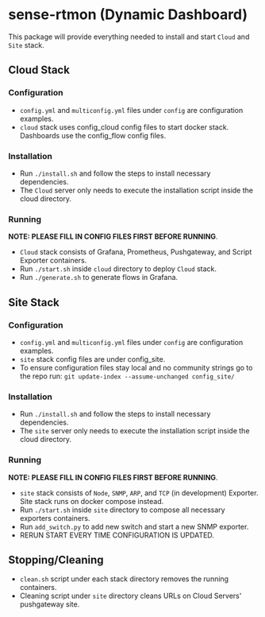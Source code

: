 # sense-rtmon (Dynamic Dashboard)
This package will provide everything needed to install and start `Cloud` and `Site` stack.

## Cloud Stack

### Configuration
- `config.yml` and `multiconfig.yml` files under `config` are configuration examples. 
- `cloud` stack uses config_cloud config files to start docker stack. Dashboards use the config_flow config files.

### Installation
- Run `./install.sh` and follow the steps to install necessary dependencies. 
- The `Cloud` server only needs to execute the installation script inside the cloud directory.

### Running
**NOTE: PLEASE FILL IN CONFIG FILES FIRST BEFORE RUNNING**. 
- `Cloud` stack consists of Grafana, Prometheus, Pushgateway, and Script Exporter containers. 
- Run `./start.sh` inside `cloud` directory to deploy `Cloud` stack.
- Run `./generate.sh` to generate flows in Grafana.


## Site Stack

### Configuration
- `config.yml` and `multiconfig.yml` files under `config` are configuration examples. 
- `site` stack config files are under config_site.
- To ensure configuration files stay local and no community strings go to the repo run: `git update-index --assume-unchanged config_site/`

### Installation
- Run `./install.sh` and follow the steps to install necessary dependencies. 
- The `site` server only needs to execute the installation script inside the cloud directory.

### Running
**NOTE: PLEASE FILL IN CONFIG FILES FIRST BEFORE RUNNING**. 
- `site` stack consists of `Node`, `SNMP`, `ARP`, and `TCP` (in development) Exporter. Site stack runs on docker compose instead. 
- Run `./start.sh` inside `site` directory to compose all necessary exporters containers.
- Run `add_switch.py` to add new switch and start a new SNMP exporter.
- RERUN START EVERY TIME CONFIGURATION IS UPDATED. 

## Stopping/Cleaning
- `clean.sh` script under each stack directory removes the running containers.
- Cleaning script under `site` directory cleans URLs on Cloud Servers' pushgateway site.